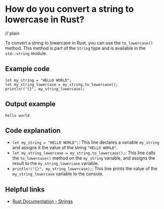 # How do you convert a string to lowercase in Rust?
// plain

To convert a string to lowercase in Rust, you can use the `to_lowercase()` method. This method is part of the `String` type and is available in the `std::string` module.

## Example code

```
let my_string = "HELLO WORLD";
let my_string_lowercase = my_string.to_lowercase();
println!("{}", my_string_lowercase);
```

## Output example

```
hello world
```

## Code explanation

- `let my_string = "HELLO WORLD";`: This line declares a variable `my_string` and assigns it the value of the string `"HELLO WORLD"`.
- `let my_string_lowercase = my_string.to_lowercase();`: This line calls the `to_lowercase()` method on the `my_string` variable, and assigns the result to the `my_string_lowercase` variable.
- `println!("{}", my_string_lowercase);`: This line prints the value of the `my_string_lowercase` variable to the console.

## Helpful links
- [Rust Documentation - Strings](https://doc.rust-lang.org/std/string/index.html)